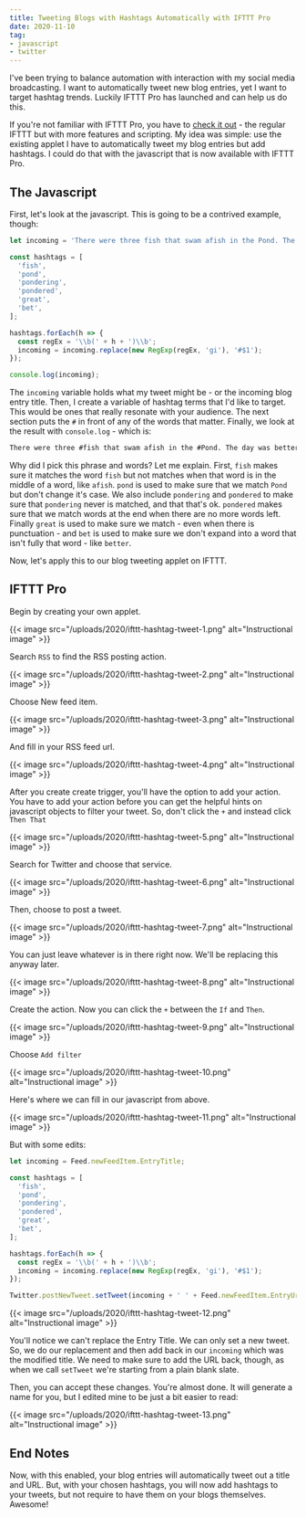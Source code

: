 ```yaml
---
title: Tweeting Blogs with Hashtags Automatically with IFTTT Pro
date: 2020-11-10
tag:
- javascript
- twitter
---
```

I've been trying to balance automation with interaction with my social media broadcasting. I want to automatically tweet new blog entries, yet I want to target hashtag trends. Luckily IFTTT Pro has launched and can help us do this.

<!--more-->

If you're not familiar with IFTTT Pro, you have to [check it out](https://ifttt.com/pro) - the regular IFTTT but with more features and scripting.  My idea was simple: use the existing applet I have to automatically tweet my blog entries but add hashtags. I could do that with the javascript that is now available with IFTTT Pro.

## The Javascript

First, let's look at the javascript.  This is going to be a contrived example, though:

```javascript
let incoming = 'There were three fish that swam afish in the Pond. The day was better than great. I have pondered';

const hashtags = [
  'fish',
  'pond',
  'pondering',
  'pondered',
  'great',
  'bet',
];

hashtags.forEach(h => {
  const regEx = '\\b(' + h + ')\\b';
  incoming = incoming.replace(new RegExp(regEx, 'gi'), '#$1');
});

console.log(incoming);
```

The `incoming` variable holds what my tweet might be - or the incoming blog entry title.  Then, I create a variable of hashtag terms that I'd like to target.  This would be ones that really resonate with your audience.  The next section puts the `#` in front of any of the words that matter.  Finally, we look at the result with `console.log` - which is: 

```txt
There were three #fish that swam afish in the #Pond. The day was better than #great. I have #pondered
```

Why did I pick this phrase and words? Let me explain.  First, `fish` makes sure it matches the word `fish` but not  matches when that word is in the middle of a word, like `afish`.  `pond` is used to make sure that we match `Pond` but don't change it's case.  We also include `pondering` and `pondered` to make sure that `pondering` never is matched, and that that's ok.  `pondered` makes sure that we match words at the end when there are no more words left.  Finally `great` is used to make sure we match - even when there is punctuation - and `bet` is used to make sure we don't expand into a word that isn't fully that word - like `better`.

Now, let's apply this to our blog tweeting applet on IFTTT.

## IFTTT Pro

Begin by creating your own applet.

{{< image src="/uploads/2020/ifttt-hashtag-tweet-1.png" alt="Instructional image" >}}

Search `RSS` to find the RSS posting action.

{{< image src="/uploads/2020/ifttt-hashtag-tweet-2.png" alt="Instructional image" >}}

Choose New feed item.

{{< image src="/uploads/2020/ifttt-hashtag-tweet-3.png" alt="Instructional image" >}}

And fill in your RSS feed url.

{{< image src="/uploads/2020/ifttt-hashtag-tweet-4.png" alt="Instructional image" >}}

After you create create trigger, you'll have the option to add your action. You have to add your action before you can get the helpful hints on javascript objects to filter your tweet. So, don't click the `+` and instead click `Then That`

{{< image src="/uploads/2020/ifttt-hashtag-tweet-5.png" alt="Instructional image" >}}

Search for Twitter and choose that service.

{{< image src="/uploads/2020/ifttt-hashtag-tweet-6.png" alt="Instructional image" >}}

Then, choose to post a tweet.

{{< image src="/uploads/2020/ifttt-hashtag-tweet-7.png" alt="Instructional image" >}}

You can just leave whatever is in there right now.  We'll be replacing this anyway later.

{{< image src="/uploads/2020/ifttt-hashtag-tweet-8.png" alt="Instructional image" >}}

Create the action. Now you can click the `+` between the `If` and `Then`.

{{< image src="/uploads/2020/ifttt-hashtag-tweet-9.png" alt="Instructional image" >}}

Choose `Add filter`

{{< image src="/uploads/2020/ifttt-hashtag-tweet-10.png" alt="Instructional image" >}}

Here's where we can fill in our javascript from above.

{{< image src="/uploads/2020/ifttt-hashtag-tweet-11.png" alt="Instructional image" >}}

But with some edits:

```javascript
let incoming = Feed.newFeedItem.EntryTitle;

const hashtags = [
  'fish',
  'pond',
  'pondering',
  'pondered',
  'great',
  'bet',
];

hashtags.forEach(h => {
  const regEx = '\\b(' + h + ')\\b';
  incoming = incoming.replace(new RegExp(regEx, 'gi'), '#$1');
});

Twitter.postNewTweet.setTweet(incoming + ' ' + Feed.newFeedItem.EntryUrl);
```

{{< image src="/uploads/2020/ifttt-hashtag-tweet-12.png" alt="Instructional image" >}}

You'll notice we can't replace the Entry Title. We can only set a new tweet. So, we do our replacement and then add back in our `incoming` which was the modified title.  We need to make sure to add the URL back, though, as when we call `setTweet` we're starting from a plain blank slate.

Then, you can accept these changes. You're almost done. It will generate a name for you, but I edited mine to be just a bit easier to read:

{{< image src="/uploads/2020/ifttt-hashtag-tweet-13.png" alt="Instructional image" >}}

## End Notes

Now, with this enabled, your blog entries will automatically tweet out a title and URL. But, with your chosen hashtags, you will now add hashtags to your tweets, but not require to have them on your blogs themselves. Awesome!